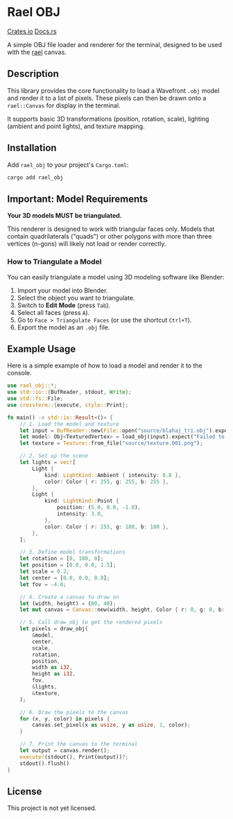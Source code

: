 # Rael OBJ

[Crates.io](https://crates.io/crates/rael_obj) [Docs.rs](https://docs.rs/rael_obj)

A simple OBJ file loader and renderer for the terminal, designed to be used with the [rael](https://crates.io/crates/rael) canvas.

## Description

This library provides the core functionality to load a Wavefront `.obj` model and render it to a list of pixels. These pixels can then be drawn onto a `rael::Canvas` for display in the terminal.

It supports basic 3D transformations (position, rotation, scale), lighting (ambient and point lights), and texture mapping.

## Installation

Add `rael_obj` to your project's `Cargo.toml`:

```bash
cargo add rael_obj
```

## Important: Model Requirements

**Your 3D models MUST be triangulated.**

This renderer is designed to work with triangular faces only. Models that contain quadrilaterals ("quads") or other polygons with more than three vertices (n-gons) will likely not load or render correctly.

### How to Triangulate a Model

You can easily triangulate a model using 3D modeling software like Blender:
1.  Import your model into Blender.
2.  Select the object you want to triangulate.
3.  Switch to **Edit Mode** (press `Tab`).
4.  Select all faces (press `A`).
5.  Go to `Face > Triangulate Faces` (or use the shortcut `Ctrl+T`).
6.  Export the model as an `.obj` file.

## Example Usage

Here is a simple example of how to load a model and render it to the console.

```rust
use rael_obj::*;
use std::io::{BufReader, stdout, Write};
use std::fs::File;
use crossterm::{execute, style::Print};

fn main() -> std::io::Result<()> {
    // 1. Load the model and texture
    let input = BufReader::new(File::open("source/blahaj_tri.obj").expect("Failed to open OBJ"));
    let model: Obj<TexturedVertex> = load_obj(input).expect("Failed to load OBJ");
    let texture = Texture::from_file("source/texture.001.png");

    // 2. Set up the scene
    let lights = vec![
        Light {
            kind: LightKind::Ambient { intensity: 0.8 },
            color: Color { r: 255, g: 255, b: 255 },
        },
        Light {
            kind: LightKind::Point {
                position: (5.0, 8.0, -1.0),
                intensity: 3.0,
            },
            color: Color { r: 255, g: 180, b: 180 },
        },
    ];

    // 3. Define model transformations
    let rotation = [0, 180, 0];
    let position = [0.0, 0.0, 1.5];
    let scale = 0.2;
    let center = [0.0, 0.0, 0.0];
    let fov = -4.0;

    // 4. Create a canvas to draw on
    let (width, height) = (80, 40);
    let mut canvas = Canvas::new(width, height, Color { r: 0, g: 0, b: 0 });

    // 5. Call draw_obj to get the rendered pixels
    let pixels = draw_obj(
        &model,
        center,
        scale,
        rotation,
        position,
        width as i32,
        height as i32,
        fov,
        &lights,
        &texture,
    );

    // 6. Draw the pixels to the canvas
    for (x, y, color) in pixels {
        canvas.set_pixel(x as usize, y as usize, 1, color);
    }

    // 7. Print the canvas to the terminal
    let output = canvas.render();
    execute!(stdout(), Print(output))?;
    stdout().flush()
}
```

## License

This project is not yet licensed.

